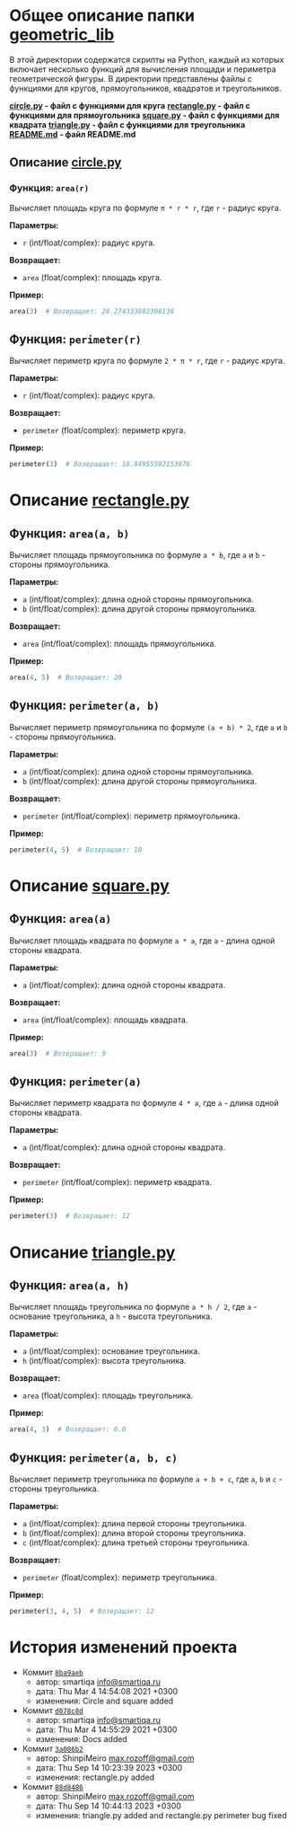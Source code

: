 # Общее описание папки [geometric_lib](../)
В этой директории содержатся скрипты на Python, каждый из которых включает несколько функций для вычисления площади и периметра 
геометрической фигуры. 
В директории представлены файлы с функциями для кругов, прямоугольников, квадратов и треугольников.

**[circle.py](../circle.py) - файл с функциями для круга**
**[rectangle.py](../rectangle.py) - файл с функциями для прямоугольника**
**[square.py](../square.py) - файл с функциями для квадрата**
**[triangle.py](../triangle.py) - файл с функциями для треугольника**
**[README.md](../docs/README.md) - файл README.md**

## Описание [circle.py](../circle.py)

### Функция: `area(r)`

Вычисляет площадь круга по формуле `π * r * r`, где `r` - радиус круга.

**Параметры:**

- `r` (int/float/complex): радиус круга.

**Возвращает:**

- `area` (float/complex): площадь круга.

**Пример:**

```python
area(3)  # Возвращает: 28.274333882308138

```

## Функция: `perimeter(r)`

Вычисляет периметр круга по формуле `2 * π * r`, где `r` - радиус круга.

**Параметры:**

- `r` (int/float/complex): радиус круга.

**Возвращает:**

- `perimeter` (float/complex): периметр круга.

**Пример:**

```python
perimeter(3)  # Возвращает: 18.84955592153876

```

# Описание [rectangle.py](../rectangle.py)

## Функция: `area(a, b)`

Вычисляет площадь прямоугольника по формуле `a * b`, где `a` и `b` - стороны прямоугольника.

**Параметры:**

- `a` (int/float/complex): длина одной стороны прямоугольника.
- `b` (int/float/complex): длина другой стороны прямоугольника.

**Возвращает:**

- `area` (int/float/complex): площадь прямоугольника.

**Пример:**

```python
area(4, 5)  # Возвращает: 20

```

## Функция: `perimeter(a, b)`

Вычисляет периметр прямоугольника по формуле `(a + b) * 2`, где `a` и `b` - стороны прямоугольника.

**Параметры:**

- `a` (int/float/complex): длина одной стороны прямоугольника.
- `b` (int/float/complex): длина другой стороны прямоугольника.

**Возвращает:**

- `perimeter` (int/float/complex): периметр прямоугольника.

**Пример:**

```python
perimeter(4, 5)  # Возвращает: 18

```
# Описание [square.py](../square.py)

## Функция: `area(a)`

Вычисляет площадь квадрата по формуле `a * a`, где `a` - длина одной стороны квадрата.

**Параметры:**

- `a` (int/float/complex): длина одной стороны квадрата.

**Возвращает:**

- `area` (int/float/complex): площадь квадрата.

**Пример:**

```python
area(3)  # Возвращает: 9

```

## Функция: `perimeter(a)`

Вычисляет периметр квадрата по формуле `4 * a`, где `a` - длина одной стороны квадрата.

**Параметры:**

- `a` (int/float/complex): длина одной стороны квадрата.

**Возвращает:**

- `perimeter` (int/float/complex): периметр квадрата.

**Пример:**

```python
perimeter(3)  # Возвращает: 12

```

# Описание [triangle.py](../triangle.py)

## Функция: `area(a, h)`

Вычисляет площадь треугольника по формуле `a * h / 2`, где `a` - основание треугольника, а `h` - высота треугольника.

**Параметры:**

- `a` (int/float/complex): основание треугольника.
- `h` (int/float/complex): высота треугольника.

**Возвращает:**

- `area` (float/complex): площадь треугольника.

**Пример:**

```python
area(4, 3)  # Возвращает: 6.0

```

## Функция: `perimeter(a, b, c)`

Вычисляет периметр треугольника по формуле `a + b + c`, где `a`, `b` и `c` - стороны треугольника.

**Параметры:**

- `a` (int/float/complex): длина первой стороны треугольника.
- `b` (int/float/complex): длина второй стороны треугольника.
- `c` (int/float/complex): длина третьей стороны треугольника.

**Возвращает:**

- `perimeter` (float/complex): периметр треугольника.

**Пример:**

```python
perimeter(3, 4, 5)  # Возвращает: 12

```

# История изменений проекта

* Коммит [`8ba9aeb`](https://github.com/ShinpiMeiro/geometric_lib/commit/8ba9aeb3cea847b63a91ac378a2a6db758682460) 
  + автор: smartiqa <info@smartiqa.ru>
  + дата: Thu Mar 4 14:54:08 2021 +0300
  + изменения: Circle and square added
* Коммит [`d078c8d`](https://github.com/ShinpiMeiro/geometric_lib/commit/d078c8d9ee6155f3cb0e577d28d337b791de28e2)
  + автор: smartiqa <info@smartiqa.ru>
  + дата: Thu Mar 4 14:55:29 2021 +0300
  + изменения: Docs added
* Коммит [`3a086b2`](https://github.com/ShinpiMeiro/geometric_lib/commit/3a086b294b085f7e75c15579d193a1e401b415b3) 
  + автор: ShinpiMeiro <max.rozoff@gmail.com>
  + дата: Thu Sep 14 10:23:39 2023 +0300
  + изменения: rectangle.py added
* Коммит [`88d8486`](https://github.com/ShinpiMeiro/geometric_lib/commit/88d8486934f57e58f9559264c6611c07a10ef0f2) 
  + автор: ShinpiMeiro <max.rozoff@gmail.com>
  + дата: Thu Sep 14 10:44:13 2023 +0300
  + изменения: triangle.py added and rectangle.py perimeter bug fixed
